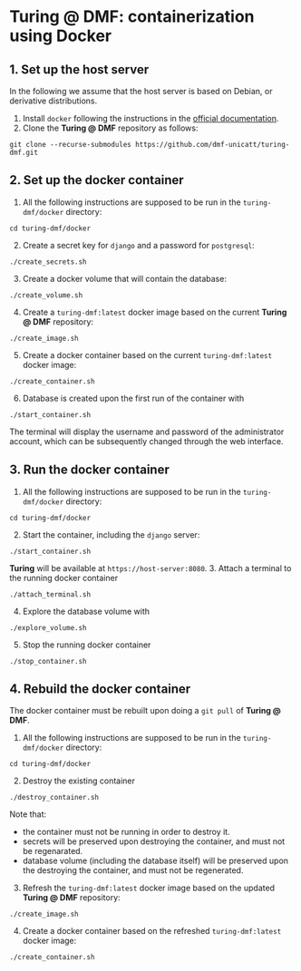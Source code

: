 # Turing @ DMF: containerization using Docker

## 1. Set up the host server

In the following we assume that the host server is based on Debian, or derivative distributions.

1. Install `docker` following the instructions in the [official documentation](https://docs.docker.com/engine/install/debian/#install-using-the-repository).
2. Clone the **Turing @ DMF** repository as follows:
```
git clone --recurse-submodules https://github.com/dmf-unicatt/turing-dmf.git
```

## 2. Set up the docker container

1. All the following instructions are supposed to be run in the `turing-dmf/docker` directory:
```
cd turing-dmf/docker
```
2. Create a secret key for `django` and a password for `postgresql`:
```
./create_secrets.sh
```
3. Create a docker volume that will contain the database:
```
./create_volume.sh
```
4. Create a `turing-dmf:latest` docker image based on the current **Turing @ DMF** repository:
```
./create_image.sh
```
5. Create a docker container based on the current `turing-dmf:latest` docker image:
```
./create_container.sh
```
6. Database is created upon the first run of the container with
```
./start_container.sh
```
The terminal will display the username and password of the administrator account, which can be subsequently changed through the web interface.

## 3. Run the docker container

1. All the following instructions are supposed to be run in the `turing-dmf/docker` directory:
```
cd turing-dmf/docker
```
2. Start the container, including the `django` server:
```
./start_container.sh
```
**Turing** will be available at `https://host-server:8080`.
3. Attach a terminal to the running docker container
```
./attach_terminal.sh
```
4. Explore the database volume with
```
./explore_volume.sh
```
5. Stop the running docker container
```
./stop_container.sh
```

## 4. Rebuild the docker container

The docker container must be rebuilt upon doing a `git pull` of **Turing @ DMF**.

1. All the following instructions are supposed to be run in the `turing-dmf/docker` directory:
```
cd turing-dmf/docker
```
2. Destroy the existing container
```
./destroy_container.sh
```
Note that:
- the container must not be running in order to destroy it.
- secrets will be preserved upon destroying the container, and must not be regenarated.
- database volume (including the database itself) will be preserved upon the destroying the container, and must not be regenerated.
3. Refresh the `turing-dmf:latest` docker image based on the updated **Turing @ DMF** repository:
```
./create_image.sh
```
4. Create a docker container based on the refreshed `turing-dmf:latest` docker image:
```
./create_container.sh
```
